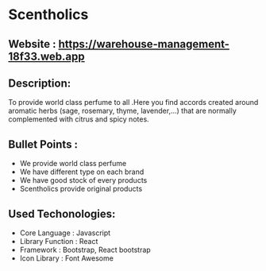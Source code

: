 # Scentholics

## Website : https://warehouse-management-18f33.web.app

## Description:
To provide world class perfume to all .Here you find accords created around aromatic herbs (sage, rosemary, thyme, lavender,…) that are normally complemented with citrus and spicy notes.

## Bullet Points :
* We provide world class perfume
* We have different type on each brand
* We have good stock of every products
* Scentholics provide original products
## Used Techonologies:
* Core Language : Javascript
* Library Function : React
* Framework : Bootstrap, React bootstrap
* Icon Library : Font Awesome



